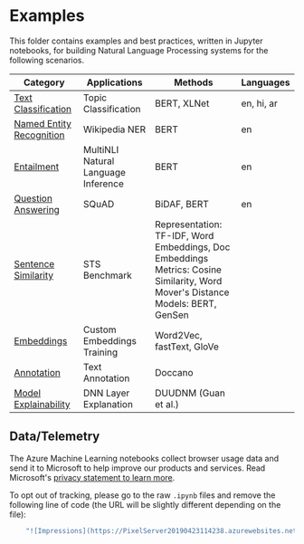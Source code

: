 # Examples

This folder contains examples and best practices, written in Jupyter notebooks, for building Natural Language Processing systems for the following scenarios.

|Category|Applications|Methods|Languages|
|---| ------------------------ | ------------------- |---|
|[Text Classification](text_classification)|Topic Classification|BERT, XLNet|en, hi, ar|
|[Named Entity Recognition](named_entity_recognition) |Wikipedia NER|BERT|en|
|[Entailment](entailment)|MultiNLI Natural Language Inference|BERT|en|
|[Question Answering](question_answering) |SQuAD|BiDAF, BERT|en|
|[Sentence Similarity](sentence_similarity)|STS Benchmark|Representation: TF-IDF, Word Embeddings, Doc Embeddings<br>Metrics: Cosine Similarity, Word Mover's Distance<br> Models: BERT, GenSen||
|[Embeddings](embeddings)|Custom Embeddings Training|Word2Vec, fastText, GloVe||
|[Annotation](annotation)|Text Annotation|Doccano||
|[Model Explainability](model_explainability)|DNN Layer Explanation|DUUDNM (Guan et al.)|

## Data/Telemetry
The Azure Machine Learning notebooks collect browser usage data and send it to Microsoft to help improve our products and services. Read Microsoft's [privacy statement to learn more](https://privacy.microsoft.com/en-US/privacystatement).

To opt out of tracking, please go to the raw `.ipynb` files and remove the following line of code (the URL will be slightly different depending on the file):

```sh
    "![Impressions](https://PixelServer20190423114238.azurewebsites.net/api/impressions/nlp/examples/text_classification/tc_bert_azureml.png)"
```